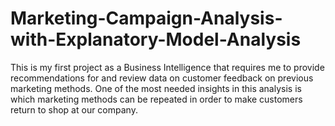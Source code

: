 # Marketing-Campaign-Analysis-with-Explanatory-Model-Analysis
This is my first project as a Business Intelligence that requires me to provide recommendations for and review data on customer feedback on previous marketing methods. One of the most needed insights in this analysis is which marketing methods can be repeated in order to make customers return to shop at our company.
